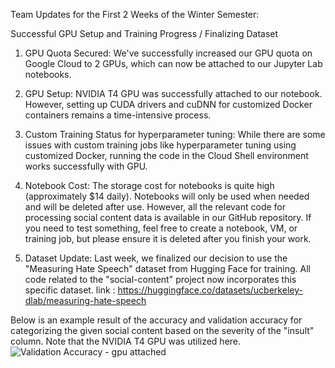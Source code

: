 Team Updates for the First 2 Weeks of the Winter Semester:

Successful GPU Setup and Training Progress / Finalizing Dataset

1. GPU Quota Secured: We've successfully increased our GPU quota on Google Cloud to 2 GPUs, which can now be attached to our Jupyter Lab notebooks.

2. GPU Setup: NVIDIA T4 GPU was successfully attached to our notebook. However, setting up CUDA drivers and cuDNN for customized Docker containers remains a time-intensive process.

3. Custom Training Status for hyperparameter tuning: While there are some issues with custom training jobs like hyperparameter tuning using customized Docker, running the code in the Cloud Shell environment works successfully with GPU.

4. Notebook Cost: The storage cost for notebooks is quite high (approximately $14 daily). Notebooks will only be used when needed and will be deleted after use. However, all the relevant code for processing social content data is available in our GitHub repository. If you need to test something, feel free to create a notebook, VM, or training job, but please ensure it is deleted after you finish your work.
   
6. Dataset Update: Last week, we finalized our decision to use the "Measuring Hate Speech" dataset from Hugging Face for training. All code related to the "social-content" project now incorporates this specific dataset. link : https://huggingface.co/datasets/ucberkeley-dlab/measuring-hate-speech

Below is an example result of the accuracy and validation accuracy for categorizing the given social content based on the severity of the "insult" column. Note that the NVIDIA T4 GPU was utilized here.
![Validation Accuracy - gpu attached](https://github.com/user-attachments/assets/d94598bc-ce43-43ae-b603-db9a7c2c1aa0)

